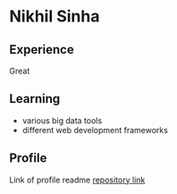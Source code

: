 # Nikhil Sinha

## Experience
Great
## Learning
- various big data tools
- different web development frameworks

## Profile
Link of profile readme [repository link](https://github.com/nikhilsinha822/nikhilsinha822.git)
